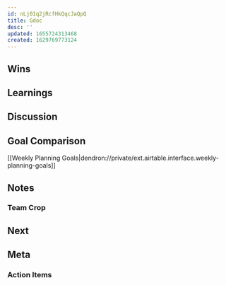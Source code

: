 ```yaml
---
id: nLj01q2jRcfHkQqcJaQpQ
title: Gdoc
desc: ''
updated: 1655724313468
created: 1629769773124
---
```


## Wins
<!-- Wins cover items that show Dendron gaining traction. This could be positive user messages in Discord, instances of Dendron spotted in the wild, or cool new use cases. Wins can also include internal changes that reduced overhead or made existing processes easier to do. Wins should not be a list of features that were just shipped, this should be covered in the [[Goals|dendron.sop.weekly-planning#goals]] section.

Example:
```markdown
- testimonial -> @SpiderBug (discord): I've been using note references every day to track my monthly goals in my daily journals and absolutely love it
- user made a new tutorial for dendron -> https://egghead.io/courses/build-a-personal-knowledge-management-system-with-dendron-b24b
- adding husky hook reduced all occurences of `.only` in codebase
``` -->

## Learnings
<!-- Things that we learned (eg. dopping databases make people sad) -->

## Discussion
<!-- Any discussion items that to bring up for this meeting -->

## Goal Comparison
<!-- Link to airtable interface for weekly planning goals -->

[[Weekly Planning Goals|dendron://private/ext.airtable.interface.weekly-planning-goals]]

## Notes
<!-- Notes taken during weekly meeting -->

### Team Crop
<!-- Paste in the areas from the [[Next|handbook.sop.weekly-journal#next]] section of your journals into the [Tream Crop](https://docs.google.com/document/d/1t9IoUjKs9sDa6vR3BvwXX1leABiTnfT-f1aPupBgpyI/edit?usp=sharing). If we have time, we will go over this at the meeting. Otherwise, we will triage asynchronously after the meeting -->

## Next
<!-- Things to do after the meeting -->

## Meta
<!-- How do we improve the weekly meeting process?  -->

### Action Items
<!-- Anything else that came up that needs to be done that isn't the same scope as a goal -->

